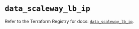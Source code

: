 # `data_scaleway_lb_ip`

Refer to the Terraform Registry for docs: [`data_scaleway_lb_ip`](https://registry.terraform.io/providers/scaleway/scaleway/2.57.0/docs/data-sources/lb_ip).
